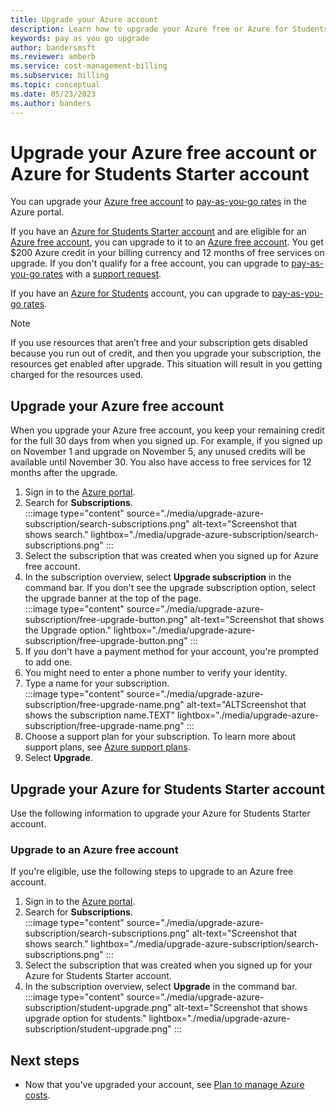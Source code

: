 ```yaml
---
title: Upgrade your Azure account
description: Learn how to upgrade your Azure free or Azure for Students Starter account. See additional information about Azure support plans.
keywords: pay as you go upgrade
author: bandersmsft
ms.reviewer: amberb
ms.service: cost-management-billing
ms.subservice: billing
ms.topic: conceptual
ms.date: 05/23/2023
ms.author: banders
---
```


# Upgrade your Azure free account or Azure for Students Starter account

You can upgrade your [Azure free account](https://azure.microsoft.com/free/) to [pay-as-you-go rates](https://azure.microsoft.com/offers/ms-azr-0003p/) in the Azure portal.

If you have an [Azure for Students Starter account](https://azure.microsoft.com/offers/ms-azr-0144p/) and are eligible for an [Azure free account](https://azure.microsoft.com/free/), you can upgrade to it to an [Azure free account](https://azure.microsoft.com/free/). You get $200 Azure credit in your billing currency and 12 months of free services on upgrade. If you don't qualify for a free account, you can upgrade to [pay-as-you-go rates](https://azure.microsoft.com/offers/ms-azr-0003p/) with a [support request](https://go.microsoft.com/fwlink/?linkid=2083458).

If you have an [Azure for Students](https://azure.microsoft.com/offers/ms-azr-0170p/) account, you can upgrade to [pay-as-you-go rates](https://azure.microsoft.com/offers/ms-azr-0003p/).

>[!NOTE]
>If you use resources that aren’t free and your subscription gets disabled because you run out of credit, and then you upgrade your subscription, the resources get enabled after upgrade. This situation will result in you getting charged for the resources used.

<a id="freetrial"></a>

## Upgrade your Azure free account

When you upgrade your Azure free account, you keep your remaining credit for the full 30 days from when you signed up. For example, if you signed up on November 1 and upgrade on November 5, any unused credits will be available until November 30. You also have access to free services for 12 months after the upgrade.

1. Sign in to the [Azure portal](https://portal.azure.com).
1. Search for **Subscriptions**.  
    :::image type="content" source="./media/upgrade-azure-subscription/search-subscriptions.png" alt-text="Screenshot that shows search." lightbox="./media/upgrade-azure-subscription/search-subscriptions.png" :::
1. Select the subscription that was created when you signed up for Azure free account.
1. In the subscription overview, select **Upgrade subscription** in the command bar. If you don't see the upgrade subscription option, select the upgrade banner at the top of the page.  
    :::image type="content" source="./media/upgrade-azure-subscription/free-upgrade-button.png" alt-text="Screenshot that shows the Upgrade option." lightbox="./media/upgrade-azure-subscription/free-upgrade-button.png" :::
1. If you don't have a payment method for your account, you're prompted to add one.
1. You might need to enter a phone number to verify your identity.
1. Type a name for your subscription.  
     :::image type="content" source="./media/upgrade-azure-subscription/free-upgrade-name.png" alt-text="ALTScreenshot that shows the subscription name.TEXT" lightbox="./media/upgrade-azure-subscription/free-upgrade-name.png" :::
1. Choose a support plan for your subscription. To learn more about support plans, see [Azure support plans](https://azure.microsoft.com/us/support/plans/).
1. Select **Upgrade**.

<a id="student"></a>

## Upgrade your Azure for Students Starter account

Use the following information to upgrade your Azure for Students Starter account.

### Upgrade to an Azure free account

If you're eligible, use the following steps to upgrade to an Azure free account.

1. Sign in to the [Azure portal](https://portal.azure.com).
1. Search for **Subscriptions**.  
    :::image type="content" source="./media/upgrade-azure-subscription/search-subscriptions.png" alt-text="Screenshot that shows search." lightbox="./media/upgrade-azure-subscription/search-subscriptions.png" :::
1. Select the subscription that was created when you signed up for your Azure for Students Starter account.
1. In the subscription overview, select **Upgrade** in the command bar.  
    :::image type="content" source="./media/upgrade-azure-subscription/student-upgrade.png" alt-text="Screenshot that shows upgrade option for students." lightbox="./media/upgrade-azure-subscription/student-upgrade.png" :::

## Next steps

- Now that you've upgraded your account, see [Plan to manage Azure costs](../understand/plan-manage-costs.md).
